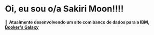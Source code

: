 # Oi, eu sou o/a Sakiri Moon!!!!
👻 **Atualmente desenvolvendo um site com banco de dados para a IBM, [Booker's Galaxy]([url](https://github.com/lipedeoliveira/livrariabooklife.github.io))**
